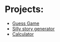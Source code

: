 # Projects:
- [Guess Game](guessGame/index.html)
- [Silly story generator](sillyStory/index.html)
- [Calculator](calculator/index.html)